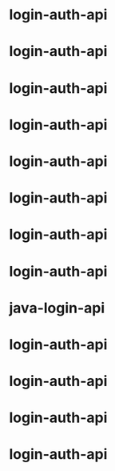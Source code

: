 # login-auth-api
# login-auth-api
# login-auth-api
# login-auth-api
# login-auth-api
# login-auth-api
# login-auth-api
# login-auth-api
# java-login-api
# login-auth-api
# login-auth-api
# login-auth-api
# login-auth-api
